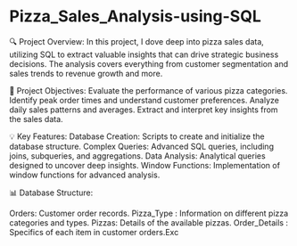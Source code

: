 # Pizza_Sales_Analysis-using-SQL


🔍 Project Overview:
In this project, I dove deep into pizza sales data, utilizing SQL to extract valuable insights that can drive strategic business decisions. The analysis covers everything from customer segmentation and sales trends to revenue growth and more.

🎯 Project Objectives:
Evaluate the performance of various pizza categories.
Identify peak order times and understand customer preferences.
Analyze daily sales patterns and averages.
Extract and interpret key insights from the sales data.

💡 Key Features:
Database Creation: Scripts to create and initialize the database structure.
Complex Queries: Advanced SQL queries, including joins, subqueries, and aggregations.
Data Analysis: Analytical queries designed to uncover deep insights.
Window Functions: Implementation of window functions for advanced analysis.

📊 Database Structure:

Orders: Customer order records.
Pizza_Type : Information on different pizza categories and types.
Pizzas: Details of the available pizzas.
Order_Details : Specifics of each item in customer orders.Exc
